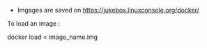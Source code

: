 * Imgages are saved on https://jukebox.linuxconsole.org/docker/

To load an image :

docker load < image_name.img
